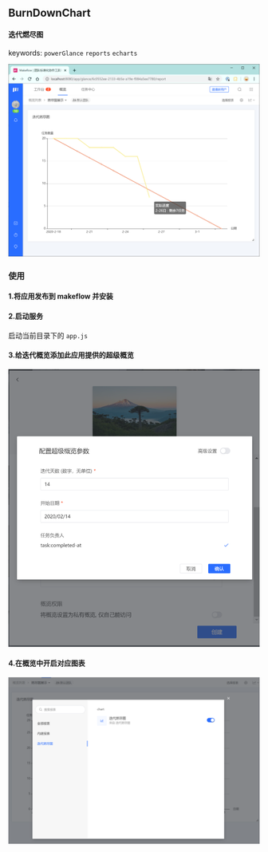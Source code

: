 ## BurnDownChart

#### 迭代燃尽图

keywords: `powerGlance` `reports` `echarts`

![效果图](../SCREENSHOT/BurnDownChart/1.png)

### 使用

#### 1.将应用发布到 makeflow 并安装

#### 2.启动服务

启动当前目录下的 `app.js`

#### 3.给迭代概览添加此应用提供的超级概览

![添加 powerGlance ](../SCREENSHOT/BurnDownChart/2.png)

#### 4.在概览中开启对应图表

![开启 reports](../SCREENSHOT/BurnDownChart/3.png)
